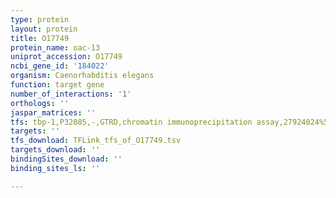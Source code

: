```yaml
---
type: protein
layout: protein
title: O17749
protein_name: oac-13
uniprot_accession: O17749
ncbi_gene_id: '184022'
organism: Caenorhabditis elegans
function: target gene
number_of_interactions: '1'
orthologs: ''
jaspar_matrices: ''
tfs: tbp-1,P32085,-,GTRD,chromatin immunoprecipitation assay,27924024%5Buid%5D,No
targets: ''
tfs_download: TFLink_tfs_of_O17749.tsv
targets_download: ''
bindingSites_download: ''
binding_sites_ls: ''

---
```

